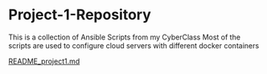 # Project-1-Repository
This is a collection of Ansible Scripts from my CyberClass
Most of the scripts are used to configure cloud servers with different docker containers

[README_project1.md](https://github.com/thom1678/Project-1-Repository/files/7908996/README_project1.md)
